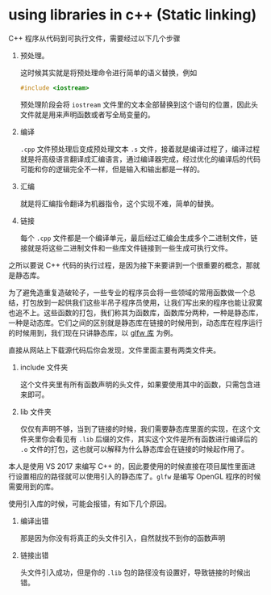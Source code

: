 # using libraries in c++ (Static linking)

C++ 程序从代码到可执行文件，需要经过以下几个步骤

1. 预处理。

   这时候其实就是将预处理命令进行简单的语义替换，例如 

   ```c++
   #include <iostream>
   ```

   预处理阶段会将 `iostream` 文件里的文本全部替换到这个语句的位置，因此头文件就是用来声明函数或者写全局变量的。

2. 编译

   `.cpp` 文件预处理后变成预处理文本 `.s` 文件，接着就是编译过程了，编译过程就是将高级语言翻译成汇编语言，通过编译器完成，经过优化的编译后的代码可能和你的逻辑完全不一样，但是输入和输出都是一样的。

3. 汇编

   就是将汇编指令翻译为机器指令，这个实现不难，简单的替换。

4. 链接

   每个 `.cpp` 文件都是一个编译单元，最后经过汇编会生成多个二进制文件，链接就是将这些二进制文件和一些库文件链接到一些生成可执行文件。

之所以要说 C++ 代码的执行过程，是因为接下来要讲到一个很重要的概念，那就是静态库。

为了避免造重复造破轮子，一些专业的程序员会将一些领域的常用函数做一个总结，打包放到一起供我们这些半吊子程序员使用，让我们写出来的程序也能让寂寞也追不上。这些函数的打包，我们称其为函数库，函数库分两种，一种是静态库，一种是动态库。它们之间的区别就是静态库在链接的时候用到，动态库在程序运行的时候用到，我们现在只讲静态库，以 [glfw 库](https://www.glfw.org) 为例。

直接从网站上下载源代码后你会发现，文件里面主要有两类文件夹。

1. include 文件夹

   这个文件夹里有所有函数声明的头文件，如果要使用其中的函数，只需包含进来即可。

2. lib 文件夹

   仅仅有声明不够，当到了链接的时候，我们需要静态库里面的实现，在这个文件夹里你会看见有 `.lib` 后缀的文件，其实这个文件是所有函数进行编译后的 `.o` 文件的打包，这也就可以解释为什么静态库会在链接的时候起作用了。

本人是使用 VS 2017 来编写 C++ 的，因此要使用的时候直接在项目属性里面进行设置相应的路径就可以使用引入的静态库了。`glfw` 是编写 OpenGL 程序的时候需要用到的库。

使用引入库的时候，可能会报错，有如下几个原因。

1. 编译出错

   那是因为你没有将真正的头文件引入，自然就找不到你的函数声明

2. 链接出错

   头文件引入成功，但是你的 `.lib` 包的路径没有设置好，导致链接的时候出错。